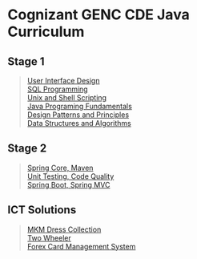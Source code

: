 # Cognizant GENC CDE Java Curriculum
## **Stage 1**
> [User Interface Design](https://github.com/triquetrx/Java/tree/projects/Stage%201/User%20Interface%20Design)<br/>
> [SQL Programming](https://github.com/triquetrx/Java/tree/projects/Stage%201/SQL%20Programming)<br/>
> [Unix and Shell Scripting](https://github.com/triquetrx/Java/tree/projects/Stage%201/Unix%20and%20Shell%20Scripting)<br/>
> [Java Programing Fundamentals](https://github.com/triquetrx/Java/tree/projects/Stage%201/Java%20Programming%20Fundamentals)<br/>
> [Design Patterns and Principles](https://github.com/triquetrx/Java/tree/projects/Stage%201/Design%20Patterns%20and%20Principles)<br/>
> [Data Structures and Algorithms](https://github.com/triquetrx/Java/tree/projects/Stage%201/Data%20Structures%20and%20Algorithms)<br/>

## **Stage 2**
> [Spring Core, Maven](https://github.com/triquetrx/Java/tree/projects/Stage%202/Spring%20Core%20%26%20Maven)<br/>
> [Unit Testing, Code Quality](https://github.com/triquetrx/JavaFSE/tree/projects/Stage%202/Unit%20Testing%2C%20Code%20Quality)<br/>
> [Spring Boot, Spring MVC](https://github.com/triquetrx/JavaFSE/tree/projects/Stage%202/Spring%20Boot%2C%20Spring%20MVC)


## ICT Solutions
> [MKM Dress Collection](https://github.com/triquetrx/Java/tree/projects/test/src/com/cts/mkm)<br/>
> [Two Wheeler](https://github.com/triquetrx/Java/tree/projects/test/src/com/cts/com.cts.tws)<br/>
> [Forex Card Management System](https://github.com/triquetrx/JavaFSE/tree/projects/test/Forex%20Card%20Management)

